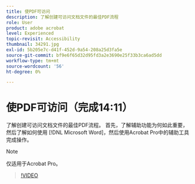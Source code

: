 ```yaml
---
title: 使PDF可访问
description: 了解创建可访问文档文件的最佳PDF流程
role: User
product: adobe acrobat
level: Experienced
topic-revisit: Accessibility
thumbnail: 34291.jpg
exl-id: 5b205e7c-d41f-452d-9a54-208a25d3fa5e
source-git-commit: bf9e6f65d32d95fd3a2e3690e25f33b3ca6ad5dd
workflow-type: tm+mt
source-wordcount: '56'
ht-degree: 0%

---
```


# 使PDF可访问（完成14:11）

了解创建可访问文档文件的最佳PDF流程。 首先，了解辅助功能为何如此重要，然后了解如何使用 [!DNL Microsoft Word]，然后使用Acrobat Pro中的辅助工具完成操作。

>[!NOTE]
>
>仅适用于Acrobat Pro。

>[!VIDEO](https://video.tv.adobe.com/v/34291?hidetitle=true)
